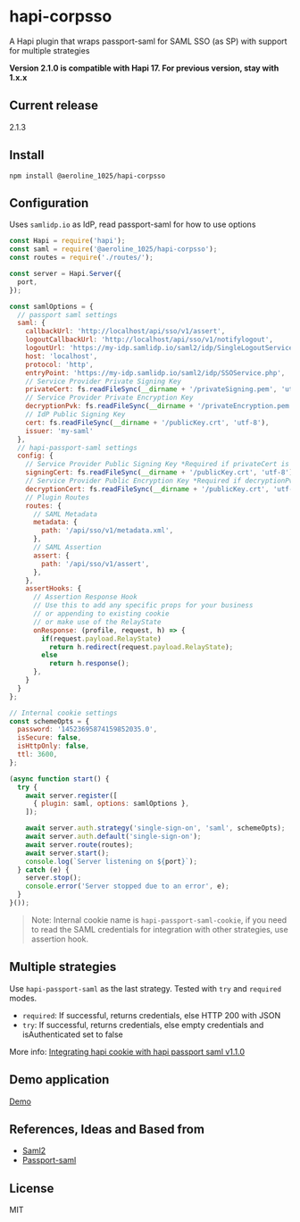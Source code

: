 # hapi-corpsso
A Hapi plugin that wraps passport-saml for SAML SSO (as SP)
with support for multiple strategies

**Version 2.1.0 is compatible with Hapi 17. For previous version, stay with 1.x.x**

## Current release
2.1.3

## Install

`npm install @aeroline_1025/hapi-corpsso`

## Configuration

Uses `samlidp.io` as IdP, read passport-saml for how to use options

```javascript
const Hapi = require('hapi');
const saml = require('@aeroline_1025/hapi-corpsso');
const routes = require('./routes/');

const server = Hapi.Server({
  port,
});

const samlOptions = {
  // passport saml settings
  saml: {
    callbackUrl: 'http://localhost/api/sso/v1/assert',
    logoutCallbackUrl: 'http://localhost/api/sso/v1/notifylogout',
    logoutUrl: 'https://my-idp.samlidp.io/saml2/idp/SingleLogoutService.php',
    host: 'localhost',
    protocol: 'http',
    entryPoint: 'https://my-idp.samlidp.io/saml2/idp/SSOService.php',
    // Service Provider Private Signing Key
    privateCert: fs.readFileSync(__dirname + '/privateSigning.pem', 'utf-8'),
    // Service Provider Private Encryption Key
    decryptionPvk: fs.readFileSync(__dirname + '/privateEncryption.pem', 'utf-8'),
    // IdP Public Signing Key
    cert: fs.readFileSync(__dirname + '/publicKey.crt', 'utf-8'),
    issuer: 'my-saml'
  },
  // hapi-passport-saml settings
  config: {
    // Service Provider Public Signing Key *Required if privateCert is provided
    signingCert: fs.readFileSync(__dirname + '/publicKey.crt', 'utf-8'),
    // Service Provider Public Encryption Key *Required if decryptionPvk is provided
    decryptionCert: fs.readFileSync(__dirname + '/publicKey.crt', 'utf-8'),
    // Plugin Routes
    routes: {
      // SAML Metadata
      metadata: {
        path: '/api/sso/v1/metadata.xml',
      },
      // SAML Assertion
      assert: {
        path: '/api/sso/v1/assert',
      },
    },
    assertHooks: {
      // Assertion Response Hook
      // Use this to add any specific props for your business
      // or appending to existing cookie
      // or make use of the RelayState
      onResponse: (profile, request, h) => {
        if(request.payload.RelayState)
          return h.redirect(request.payload.RelayState);
        else
          return h.response();
      },
    }
  }
};

// Internal cookie settings
const schemeOpts = {
  password: '14523695874159852035.0',
  isSecure: false,
  isHttpOnly: false,
  ttl: 3600,
};

(async function start() {
  try {
    await server.register([
      { plugin: saml, options: samlOptions },
    ]);

    await server.auth.strategy('single-sign-on', 'saml', schemeOpts);
    await server.auth.default('single-sign-on');
    await server.route(routes);
    await server.start();
    console.log(`Server listening on ${port}`);
  } catch (e) {
    server.stop();
    console.error('Server stopped due to an error', e);
  }
}());
```

>Note: Internal cookie name is `hapi-passport-saml-cookie`, if you need to read the SAML credentials for integration with other strategies, use assertion hook.

## Multiple strategies

Use `hapi-passport-saml` as the last strategy. Tested with `try` and `required` modes.

* `required`: If successful, returns credentials, else HTTP 200 with JSON
* `try`: If successful, returns credentials, else empty credentials and isAuthenticated set to false

More info: [Integrating hapi cookie with hapi passport saml v1.1.0
](https://gist.github.com/molekilla/a7a899a3b3d7cbf2ae89998606102330)

## Demo application

[Demo](https://github.com/molekilla/hapi-passport-saml-test)

## References, Ideas and Based from
* [Saml2](https://github.com/Clever/saml2)
* [Passport-saml](https://github.com/bergie/passport-saml)

## License
MIT
